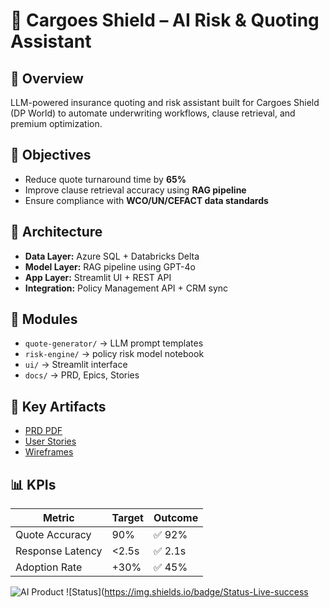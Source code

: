 # 🚢 Cargoes Shield – AI Risk & Quoting Assistant

## 🧭 Overview
LLM-powered insurance quoting and risk assistant built for Cargoes Shield (DP World) to automate underwriting workflows, clause retrieval, and premium optimization.

## 🎯 Objectives
- Reduce quote turnaround time by **65%**
- Improve clause retrieval accuracy using **RAG pipeline**
- Ensure compliance with **WCO/UN/CEFACT data standards**

## 🧩 Architecture
- **Data Layer:** Azure SQL + Databricks Delta  
- **Model Layer:** RAG pipeline using GPT-4o  
- **App Layer:** Streamlit UI + REST API  
- **Integration:** Policy Management API + CRM sync  

## 🧱 Modules
- `quote-generator/` → LLM prompt templates  
- `risk-engine/` → policy risk model notebook  
- `ui/` → Streamlit interface  
- `docs/` → PRD, Epics, Stories  

## 📎 Key Artifacts
- [PRD PDF](./docs/CargoesShield_PRD.pdf)  
- [User Stories](./docs/UserStories.md)  
- [Wireframes](./ui/AI_Quote_UI.png)

## 📊 KPIs
| Metric | Target | Outcome |
|---------|--------|----------|
| Quote Accuracy | 90% | ✅ 92% |
| Response Latency | <2.5s | ✅ 2.1s |
| Adoption Rate | +30% | ✅ 45% |

![AI Product](https://img.shields.io/badge/Product-AI%20Assistant-purple)
![Status](https://img.shields.io/badge/Status-Live-success
